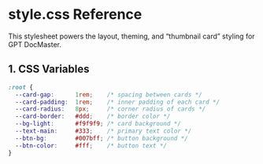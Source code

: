 # style.css Reference

This stylesheet powers the layout, theming, and “thumbnail card” styling for GPT DocMaster.

## 1. CSS Variables

```css
:root {
  --card-gap:      1rem;    /* spacing between cards */
  --card-padding:  1rem;    /* inner padding of each card */
  --card-radius:   8px;     /* corner radius of cards */
  --card-border:   #ddd;    /* border color */
  --bg-light:      #f9f9f9; /* card background */
  --text-main:     #333;    /* primary text color */
  --btn-bg:        #007bff; /* button background */
  --btn-color:     #fff;    /* button text */
}
